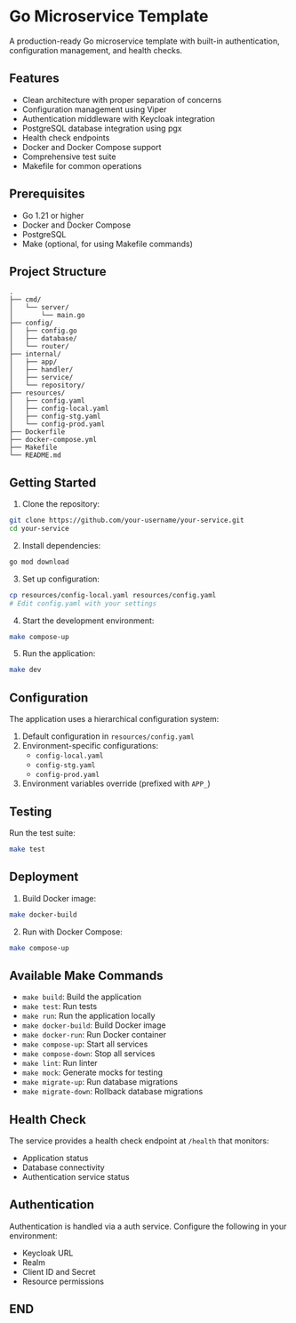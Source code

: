 # Go Microservice Template

A production-ready Go microservice template with built-in authentication, configuration management, and health checks.

## Features

- Clean architecture with proper separation of concerns
- Configuration management using Viper
- Authentication middleware with Keycloak integration
- PostgreSQL database integration using pgx
- Health check endpoints
- Docker and Docker Compose support
- Comprehensive test suite
- Makefile for common operations

## Prerequisites

- Go 1.21 or higher
- Docker and Docker Compose
- PostgreSQL
- Make (optional, for using Makefile commands)

## Project Structure

```
.
├── cmd/
│   └── server/
│       └── main.go
├── config/
│   ├── config.go
│   ├── database/
│   └── router/
├── internal/
│   ├── app/
│   ├── handler/
│   ├── service/
│   └── repository/
├── resources/
│   ├── config.yaml
│   ├── config-local.yaml
│   ├── config-stg.yaml
│   └── config-prod.yaml
├── Dockerfile
├── docker-compose.yml
├── Makefile
└── README.md
```

## Getting Started

1. Clone the repository:
```bash
git clone https://github.com/your-username/your-service.git
cd your-service
```

2. Install dependencies:
```bash
go mod download
```

3. Set up configuration:
```bash
cp resources/config-local.yaml resources/config.yaml
# Edit config.yaml with your settings
```

4. Start the development environment:
```bash
make compose-up
```

5. Run the application:
```bash
make dev
```

## Configuration

The application uses a hierarchical configuration system:

1. Default configuration in `resources/config.yaml`
2. Environment-specific configurations:
   - `config-local.yaml`
   - `config-stg.yaml`
   - `config-prod.yaml`
3. Environment variables override (prefixed with `APP_`)

## Testing

Run the test suite:
```bash
make test
```

## Deployment

1. Build Docker image:
```bash
make docker-build
```

2. Run with Docker Compose:
```bash
make compose-up
```

## Available Make Commands

- `make build`: Build the application
- `make test`: Run tests
- `make run`: Run the application locally
- `make docker-build`: Build Docker image
- `make docker-run`: Run Docker container
- `make compose-up`: Start all services
- `make compose-down`: Stop all services
- `make lint`: Run linter
- `make mock`: Generate mocks for testing
- `make migrate-up`: Run database migrations
- `make migrate-down`: Rollback database migrations

## Health Check

The service provides a health check endpoint at `/health` that monitors:
- Application status
- Database connectivity
- Authentication service status

## Authentication

Authentication is handled via a auth service. Configure the following in your environment:
- Keycloak URL
- Realm
- Client ID and Secret
- Resource permissions

## END